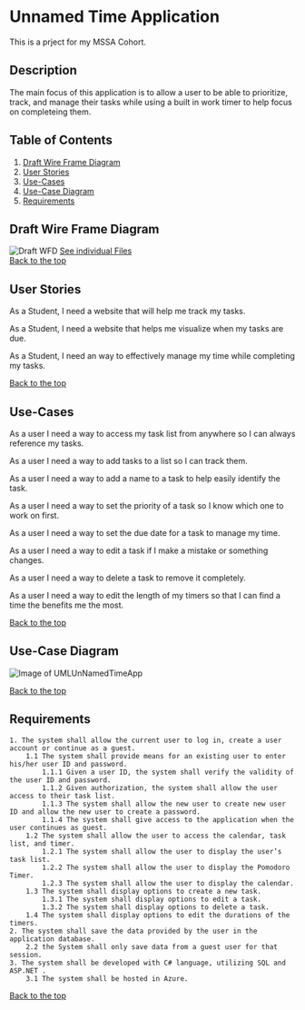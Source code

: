 # Unnamed Time Application
This is a prject for my MSSA Cohort.

## Description
The main focus of this application is to allow a user to be able to prioritize, track, and manage their tasks while using a built in work timer to help focus on completeing them.

## Table of Contents
1. [Draft Wire Frame Diagram](https://github.com/jonathan-f-gomez/unnamed-time-application#draft-wire-frame-diagram)
1. [User Stories](https://github.com/jonathan-f-gomez/unnamed-time-application#user-stories)
1. [Use-Cases](https://github.com/jonathan-f-gomez/unnamed-time-application#use-cases)
1. [Use-Case Diagram](https://github.com/jonathan-f-gomez/unnamed-time-application#use-case-diagram)
1. [Requirements](https://github.com/jonathan-f-gomez/unnamed-time-application#requirements)




## Draft Wire Frame Diagram
![Draft WFD](https://github.com/jonathan-f-gomez/unnamed-time-application/blob/main/Requirements/Wire-Frame-Diagram/UTAFull.jpg)
[See individual Files](https://github.com/jonathan-f-gomez/unnamed-time-application/blob/main/Requirements/Wire-Frame-Diagram)<br />
[Back to the top](https://github.com/jonathan-f-gomez/unnamed-time-application#unnamed-time-application)


## User Stories
As a Student, I need a website that will help me track my tasks.

As a Student, I need a website that helps me visualize when my tasks are due.

As a Student, I need an way to effectively manage my time while completing my tasks.

[Back to the top](https://github.com/jonathan-f-gomez/unnamed-time-application#unnamed-time-application)

## Use-Cases

As a user I need a way to access my task list from anywhere so I can always reference my tasks.

As a user I need a way to add tasks to a list so I can track them.

As a user I need a way to add a name to a task to help easily identify the task.

As a user I need a way to set the priority of a task so I know which one to work on first.

As a user I need a way to set the due date for a task to manage my time.

As a user I need a way to edit a task if I make a mistake or something changes.

As a user I need a way to delete a task to remove it completely.

As a user I need a way to edit the length of my timers so that I can find a time the benefits me the most.

[Back to the top](https://github.com/jonathan-f-gomez/unnamed-time-application#unnamed-time-application)

## Use-Case Diagram
![Image of UMLUnNamedTimeApp](https://github.com/jonathan-f-gomez/unnamed-time-application/blob/main/Requirements/UMLUnNamedTimeApp.jpg)

[Back to the top](https://github.com/jonathan-f-gomez/unnamed-time-application#unnamed-time-application)

## Requirements

<pre><code>1. The system shall allow the current user to log in, create a user account or continue as a guest.
	1.1 The system shall provide means for an existing user to enter his/her user ID and password.
		1.1.1 Given a user ID, the system shall verify the validity of the user ID and password.
		1.1.2 Given authorization, the system shall allow the user access to their task list.
		1.1.3 The system shall allow the new user to create new user ID and allow the new user to create a password.
		1.1.4 The system shall give access to the application when the user continues as guest.		
	1.2 The system shall allow the user to access the calendar, task list, and timer.
		1.2.1 The system shall allow the user to display the user’s task list.
		1.2.2 The system shall allow the user to display the Pomodoro Timer.
		1.2.3 The system shall allow the user to display the calendar.		
	1.3 The system shall display options to create a new task.
		1.3.1 The system shall display options to edit a task.
		1.3.2 The system shall display options to delete a task.
	1.4 The system shall display options to edit the durations of the timers.		
2. The system shall save the data provided by the user in the application database.
	2.2 the System shall only save data from a guest user for that session.
3. The system shall be developed with C# language, utilizing SQL and ASP.NET .
	3.1 The system shall be hosted in Azure.
</pre></code>
[Back to the top](https://github.com/jonathan-f-gomez/unnamed-time-application#unnamed-time-application)
